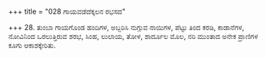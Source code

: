 +++
title = "028 ಗಾಯವಡೆದೆಕ್ಕಲನ ರಭಸದ"

+++
28. ತುಂಬಾ ಗಾಯಗೊಂಡ ಹಂದಿಗಳ, ಅಬ್ಬರಿಸಿ ನುಗ್ಗುವ ನಾಯಿಗಳ, ಪೆಟ್ಟು ತಿಂದ ಕರಡಿ,  ಕಾಡಾನೆಗಳ, ನೋವಿನಿಂದ ಒರಲುತ್ತಿರುವ ಶರಭ, ಸಿಂಹ, ಲುಲಾಯ, ತೋಳ, ಶಾರ್ದೂಲ ಮೊಲ, ನರಿ ಮುಂತಾದ ಅನೇಕ ಪ್ರಾಣಿಗಳ ಕೂಗು ಆಕಾಶಕ್ಕೇರಿತು.